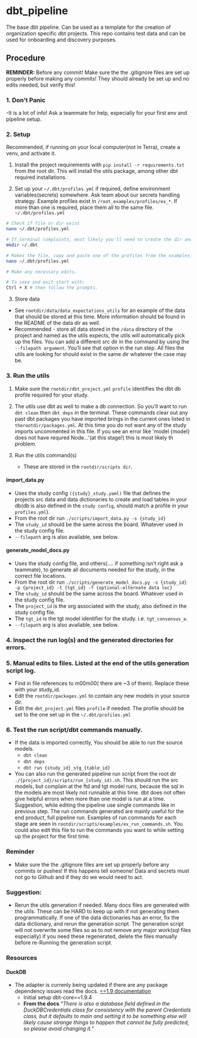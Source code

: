 # dbt_pipeline
The base dbt pipeline. Can be used as a template for the creation of organization specific dbt projects.
This repo contains test data and can be used for onboarding and discovery purposes.

## Procedure
**REMINDER:** Before any commit! Make sure the the .gitignore files are set up properly before making any commits! They should already be set up and no edits needed, but verify this! 

### 1. Don't Panic 
  -It is a lot of info! Ask a teammate for help, especially for your first env and pipeline setup.

### 2. Setup
Recommended, if running on your local computer(not in Terra), create a venv, and activate it.

1. Install the project requirements with `pip install -r requirements.txt` from the root dir.  This will install the utils package, among other dbt required installations.

2. Set up your `~/.dbt/profiles.yml` if required, define environment variables(secrets) somewhere. Ask team about our secrets handling strategy. Example profiles exist in `/root_examples/profiles/ex_*`. If more than one is required, place them all to the same file. `~/.dbt/profiles.yml`
```bash
# Check if file or dir exist
nano ~/.dbt/profiles.yml

# If terminal complaints, most likely you'll need to create the dir and file.
mkdir ~/.dbt

# Makes the file, copy and paste one of the profiles from the examples, into the file.
nano ~/.dbt/profiles.yml 

# Make any necessary edits.

# To save and exit start with:
Ctrl + X # then follow the prompts.
  ```

3. Store data
 - See `rootdir/data/data_expectations_utils` for an example of the data that should be stored at this time. More information should be found in the README of the data dir as well.
 - Recommended - store all data stored in the `/data` directory of the project and named as the utils expects, the utils will automatically pick up the files. You can add a different src dir in the command by using the `--filepath argument`. You’ll see that option in the run step. All files the utils are looking for should exist in the same dir whatever the case may be.

### 3. Run the utils

1.  Make sure the `rootdir/dbt_project.yml` `profile` identifies the dbt db profile required for your study.
2.  The utils use dbt as well to make a db connection. So you’ll want to run `dbt clean` then `dbt deps` in the terminal. These commands clear out any past dbt packages you have imported brings in the current ones listed in `therootdir/packages.yml`. At this time you do not want any of the study imports uncommented in this file. If you see an error like 'model {model} does not have requred Node...'(at this stage!) this is most likely th problem.

3.  Run the utils command(s)
    - These are stored in the `rootdir/scripts dir`. 

#### import_data.py
  - Uses the study config `({study}_study.yaml)` file that defines the projects src data and data dictionaries to create and load tables in your db(db is also defined in the `study config`, should match a profile in your `profiles.yml`). 
  - From the root dir run `./scripts/import_data.py -s {study_id}`
  - The `study_id` should be the same across the board. Whatever used in the study config file.
  - `--filepath` arg is also available, see below.

#### generate_model_docs.py
 - Uses the study config file, and others(…. if something isn’t right ask a teammate), to generate all documents needed for the study, in the correct file locations. 
 - From the root dir run `./scripts/generate_model_docs.py -s {study_id} -p {project_id} -t {tgt_id} -f {optional-alternate data loc}`
 - The `study_id` should be the same across the board. Whatever used in the study config file. 
 - The `project_id` is the org associated with the study, also defined in the study config file.
 - The `tgt_id` is the tgt model identifier for the study. i.e. `tgt_consensus_a`.
 - `--filepath` arg is also available, see below.

### 4. Inspect the run log(s) and the generated directories for errors. 

### 5. Manual edits to files. Listed at the end of the utils generation script log.
  - Find in file references to m00m00( there are ~3 of them). Replace these with your study_id.
  - Edit the `rootdir/packages.yml` to contain any new models in your source dir. 
  - Edit the `dbt_project.yml` files `profile` if needed. The profile should be set to the one set up in the `~/.dbt/profiles.yml`

### 6. Test the run script/dbt commands manually.
  - If the data is imported correctly, You should be able to run the source models. 
    - `dbt clean`
    - `dbt deps`
    - `dbt run {study_id}_stg_{table_id}`
  - You can also run the generated pipeline run script from the root dir  `./{project_id}/scripts/run_{study_id).sh`. This should run the src models, but complain at the ftd and tgt model runs, because the sql in the models are most likely not runnable at this time. dbt does not often give helpful errors when more than one model is run at a time. Suggestion, while editing the pipeline use single commands like in previous step.  The run commands generated are mainly useful for the end product, full pipeline run. Examples of run commands for each stage are seen in `rootdir/scripts/examples/ex_run_commands.sh`. You could also edit this file to run the commands you want to while setting up the project for the first time. 

### Reminder
  - Make sure the the .gitignore files are set up properly before any commits or pushes! If this happens tell someone! Data and secrets must not go to Github and if they do we would need to act.

### Suggestion:
  - Rerun the utils generation if needed. Many docs files are generated with the utils. These can be HARD to keep up with if not generating them programmatically. If one of the data dictionaries has an error, fix the data dictionary, and rerun the generation script. The generation script will not overwrite some files so as to not remove any major work(sql files especially) if you need these regenerated, delete the files manually before re-Running the generation script.

### Resources
#### DuckDB
  - The adapter is currenly being updated if there are any package dependency issues read the docs. [==1.9 documentation](https://docs.getdbt.com/docs/core/connect-data-platform/duckdb-setup)
    - Initial setup dbt-core==1.9.4
    - **From the docs**   *"There is also a database field defined in the DuckDBCredentials class for consistency with the parent Credentials class, but it defaults to main and setting it to be something else will likely cause strange things to happen that cannot be fully predicted, so please avoid changing it."*
